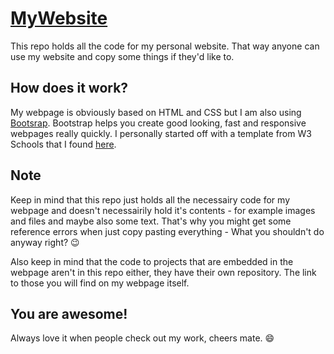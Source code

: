 # [MyWebsite](http://lukasbuehler.ch)
This repo holds all the code for my personal website. 
That way anyone can use my website and copy some things if they'd like to.

## How does it work?
My webpage is obviously based on HTML and CSS but I am also using [Bootsrap](https://bootstrap.com).
Bootstrap helps you create good looking, fast and responsive webpages really quickly. I personally started off with a template from W3 Schools that I found [here](https://www.w3schools.com/bootstrap/).

## Note
Keep in mind that this repo just holds all the necessairy code for my webpage and doesn't necessairily hold it's contents - for example images and files and maybe also some text. That's why you might get some reference errors when just copy pasting everything - What you shouldn't do anyway right? :wink: 

Also keep in mind that the code to projects that are embedded in the webpage aren't in this repo either, they have their own repository. The link to those you will find on my webpage itself. 

## You are awesome!
Always love it when people check out my work, cheers mate. :smile:
